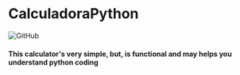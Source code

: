 #                                                         CalculadoraPython
<img alt="GitHub" src="https://img.shields.io/github/license/PxT00/CalculadoraPython?color=blue&label=License&style=for-the-badge">

#### This calculator's very simple, but, is functional and may helps you understand python coding

